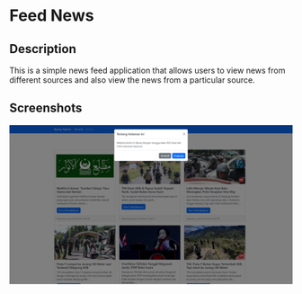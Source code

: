 # Feed News

## Description
This is a simple news feed application that allows users to view news from different sources and also view the news from a particular source.

## Screenshots
![Screenshot](docs/1.png)